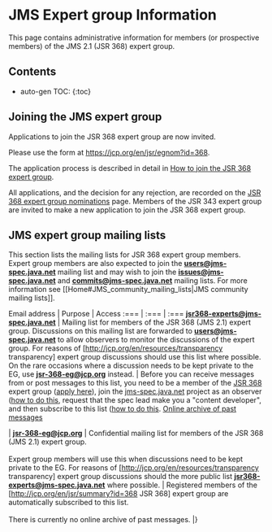 # JMS Expert group Information

This page contains administrative information for members (or prospective members) of the JMS 2.1 (JSR 368) expert group. 

## Contents

* auto-gen TOC:
{:toc}

## Joining the JMS expert group 

Applications to join the JSR 368 expert group are now invited. 

Please use the form at https://jcp.org/en/jsr/egnom?id=368.  

The application process is described in detail in [How to join the JSR 368 expert group](/jms-spec/pages/HowToJoinTheJSR368ExpertGroup).  

All applications, and the decision for any rejection, are recorded on the [JSR 368 expert group nominations](/jms-spec/pages/JSR368EGNominations) page. Members of the JSR 343 expert group are invited to make a new application to join the JSR 368 expert group.

##  JMS expert group mailing lists

This section lists the mailing lists for JSR 368 expert group members. Expert group members are also expected to join the **users@jms-spec.java.net** mailing list and may wish to join the **issues@jms-spec.java.net** and **commits@jms-spec.java.net** mailing lists. For more information see [[Home#JMS_community_mailing_lists|JMS community mailing lists]].

Email address | Purpose | Access
:=== | :=== | :===
**jsr368-experts@jms-spec.java.net**  | Mailing list for members of the JSR 368 (JMS 2.1)  expert group. Discussions on this mailing list are forwarded  to **users@jms-spec.java.net** to allow observers to monitor the discussions of the expert group. For reasons of [http://jcp.org/en/resources/transparency transparency] expert group discussions should use this list where possible. On the rare occasions where a discussion needs to be kept private to the EG, use **jsr-368-eg@jcp.org** instead. | Before you can receive messages from or post messages to this list, you need to be a member of the  [JSR 368](http://jcp.org/en/jsr/summary?id=368) expert group ([apply here](https://jcp.org/en/jsr/egnom?id=368)), join the [jms-spec.java.net](http://jms-spec.java.net) project as an observer ([how to do this](/jms-spec/#mailing-lists-faq), request that the spec lead make you a "content developer", and then subscribe to this list ([how to do this](/jms-spec/pages/Home#Mailing_lists_FAQ). [Online archive of past messages](http://java.net/projects/jms-spec/lists/jsr343-experts/archive)

| **jsr-368-eg@jcp.org**
| Confidential mailing list for members of the JSR 368 (JMS 2.1) expert group. <br /><br />
Expert group members will use this when discussions need to be kept private to the EG. For reasons of [http://jcp.org/en/resources/transparency transparency] expert group discussions should the more public list **jsr368-experts@jms-spec.java.net** where possible.
| Registered members of the [http://jcp.org/en/jsr/summary?id=368 JSR 368] expert group are automatically subscribed to this list. <br /><br />
There is currently no online archive of past messages.
|}